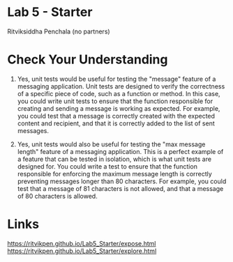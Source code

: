 # Lab 5 - Starter
Ritviksiddha Penchala (no partners)

# Check Your Understanding 
1) Yes, unit tests would be useful for testing the "message" feature of a messaging application. Unit tests are designed to verify the correctness of a specific piece of code, such as a function or method. In this case, you could write unit tests to ensure that the function responsible for creating and sending a message is working as expected. For example, you could test that a message is correctly created with the expected content and recipient, and that it is correctly added to the list of sent messages.

2) Yes, unit tests would also be useful for testing the "max message length" feature of a messaging application. This is a perfect example of a feature that can be tested in isolation, which is what unit tests are designed for. You could write a test to ensure that the function responsible for enforcing the maximum message length is correctly preventing messages longer than 80 characters. For example, you could test that a message of 81 characters is not allowed, and that a message of 80 characters is allowed.

# Links
https://ritvikpen.github.io/Lab5_Starter/expose.html
https://ritvikpen.github.io/Lab5_Starter/explore.html